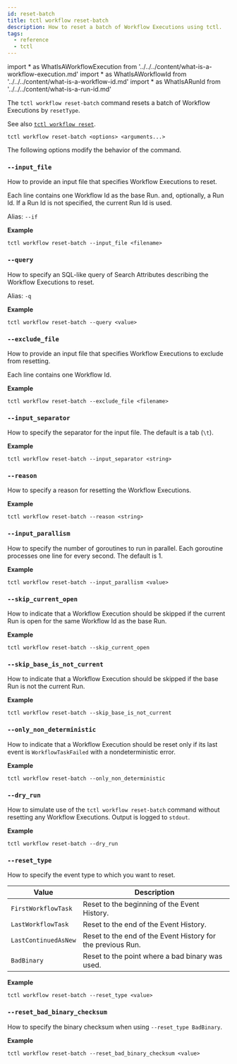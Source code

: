 ```yaml
---
id: reset-batch
title: tctl workflow reset-batch
description: How to reset a batch of Workflow Executions using tctl.
tags:
  - reference
  - tctl
---
```


<!-- prettier-ignore -->
import * as WhatIsAWorkflowExecution from '../../../content/what-is-a-workflow-execution.md'
import * as WhatIsAWorkflowId from '../../../content/what-is-a-workflow-id.md'
import * as WhatIsARunId from '../../../content/what-is-a-run-id.md'

The `tctl workflow reset-batch` command resets a batch of <preview page={WhatIsAWorkflowExecution}>Workflow Executions</preview> by `resetType`.

See also [`tctl workflow reset`](./reset.md).

`tctl workflow reset-batch <options> <arguments...>`

The following options modify the behavior of the command.

### `--input_file`

How to provide an input file that specifies <preview page={WhatIsAWorkflowExecution}>Workflow Executions</preview> to reset.

Each line contains one <preview page={WhatIsAWorkflowId}>Workflow Id</preview> as the base Run. and, optionally, a <preview page={WhatIsARunId}>Run Id</preview>.
If a Run Id is not specified, the current Run Id is used.

Alias: `--if`

**Example**

```
tctl workflow reset-batch --input_file <filename>
```

### `--query`

How to specify an SQL-like query of <preview page={WhatIsASearchAttribute}>Search Attributes</preview> describing the <preview page={WhatIsAWorkflowExecution}>Workflow Executions</preview> to reset.

Alias: `-q`

**Example**

```
tctl workflow reset-batch --query <value>
```

### `--exclude_file`

How to provide an input file that specifies <preview page={WhatIsAWorkflowExecution}>Workflow Executions</preview> to exclude from resetting.

Each line contains one <preview page={WhatIsAWorkflowId}>Workflow Id</preview>.

**Example**

```
tctl workflow reset-batch --exclude_file <filename>
```

### `--input_separator`

How to specify the separator for the input file.
The default is a tab (`\t`).

**Example**

```
tctl workflow reset-batch --input_separator <string>
```

### `--reason`

How to specify a reason for resetting the <preview page={WhatIsAWorkflowExecution}>Workflow Executions</preview>.

<!-- Alias: `--re` -->

**Example**

```
tctl workflow reset-batch --reason <string>
```

### `--input_parallism`

How to specify the number of goroutines to run in parallel.
Each goroutine processes one line for every second.
The default is 1.

**Example**

```
tctl workflow reset-batch --input_parallism <value>
```

### `--skip_current_open`

How to indicate that a <preview page={WhatIsAWorkflowExecution}>Workflow Execution</preview> should be skipped if the current Run is open for the same <preview page={WhatIsAWorkflowId}>Workflow Id</preview> as the base Run.

**Example**

```
tctl workflow reset-batch --skip_current_open
```

### `--skip_base_is_not_current`

How to indicate that a <preview page={WhatIsAWorkflowExecution}>Workflow Execution</preview> should be skipped if the base Run is not the current Run.

**Example**

```
tctl workflow reset-batch --skip_base_is_not_current
```

### `--only_non_deterministic`

How to indicate that a <preview page={WhatIsAWorkflowExecution}>Workflow Execution</preview> should be reset only if its last event is `WorkflowTaskFailed` with a nondeterministic error.

**Example**

```
tctl workflow reset-batch --only_non_deterministic
```

### `--dry_run`

How to simulate use of the `tctl workflow reset-batch` command without resetting any <preview page={WhatIsAWorkflowExecution}>Workflow Executions</preview>.
Output is logged to `stdout`.

**Example**

```
tctl workflow reset-batch --dry_run
```

### `--reset_type`

How to specify the event type to which you want to reset.

| Value | Description |
| --- | --- |
| `FirstWorkflowTask` | Reset to the beginning of the Event History. |
| `LastWorkflowTask` | Reset to the end of the Event History. |
| `LastContinuedAsNew` | Reset to the end of the Event History for the previous Run. |
| `BadBinary` | Reset to the point where a bad binary was used. |

**Example**

```
tctl workflow reset-batch --reset_type <value>
```

### `--reset_bad_binary_checksum`

How to specify the binary checksum when using `--reset_type BadBinary`.

**Example**

```
tctl workflow reset-batch --reset_bad_binary_checksum <value>
```
